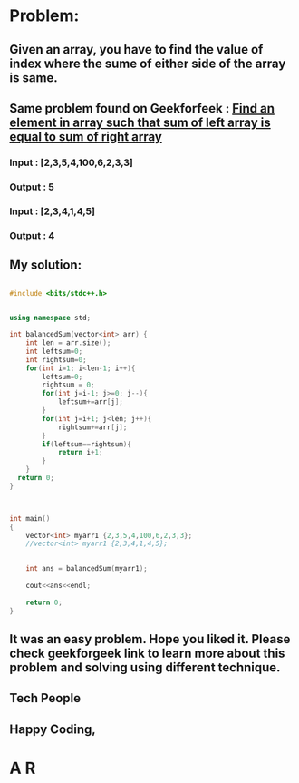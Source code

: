 # Problem:
## Given an array, you have to find the value of index where the sume of either side of the array is same.

## Same problem found on Geekforfeek : [Find an element in array such that sum of left array is equal to sum of right array](https://www.geeksforgeeks.org/find-element-array-sum-left-array-equal-sum-right-array/)


### Input : [2,3,5,4,100,6,2,3,3]
### Output : 5

### Input : [2,3,4,1,4,5]
### Output : 4


## My solution:

```cpp

#include <bits/stdc++.h>


using namespace std;

int balancedSum(vector<int> arr) {
    int len = arr.size();
    int leftsum=0;
    int rightsum=0;
    for(int i=1; i<len-1; i++){
        leftsum=0;
        rightsum = 0;
        for(int j=i-1; j>=0; j--){
            leftsum+=arr[j];
        }
        for(int j=i+1; j<len; j++){
            rightsum+=arr[j];
        }
        if(leftsum==rightsum){
            return i+1;
        }
    }
  return 0;
}



int main()
{
    vector<int> myarr1 {2,3,5,4,100,6,2,3,3};
    //vector<int> myarr1 {2,3,4,1,4,5};
    

    int ans = balancedSum(myarr1);
    
    cout<<ans<<endl;
     
    return 0;
}

```


## It was an easy problem. Hope you liked it. Please check geekforgeek link to learn more about this problem and solving using different technique.

## Tech People

## Happy Coding,
# A R
